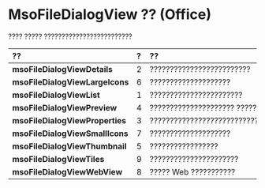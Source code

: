 
# MsoFileDialogView ?? (Office)

???? ????? ?????????????????????????



|**??**|**?**|**??**|
|:-----|:-----|:-----|
|**msoFileDialogViewDetails**|2|?????????????????????????|
|**msoFileDialogViewLargeIcons**|6|????????????????????|
|**msoFileDialogViewList**|1|???????????????????????|
|**msoFileDialogViewPreview**|4|????????????????????? ???????????????|
|**msoFileDialogViewProperties**|3|???????????????????????????????????????????|
|**msoFileDialogViewSmallIcons**|7|????????????????????|
|**msoFileDialogViewThumbnail**|5|?????????????????|
|**msoFileDialogViewTiles**|9|??????????????????????|
|**msoFileDialogViewWebView**|8|????? Web ???????????|
